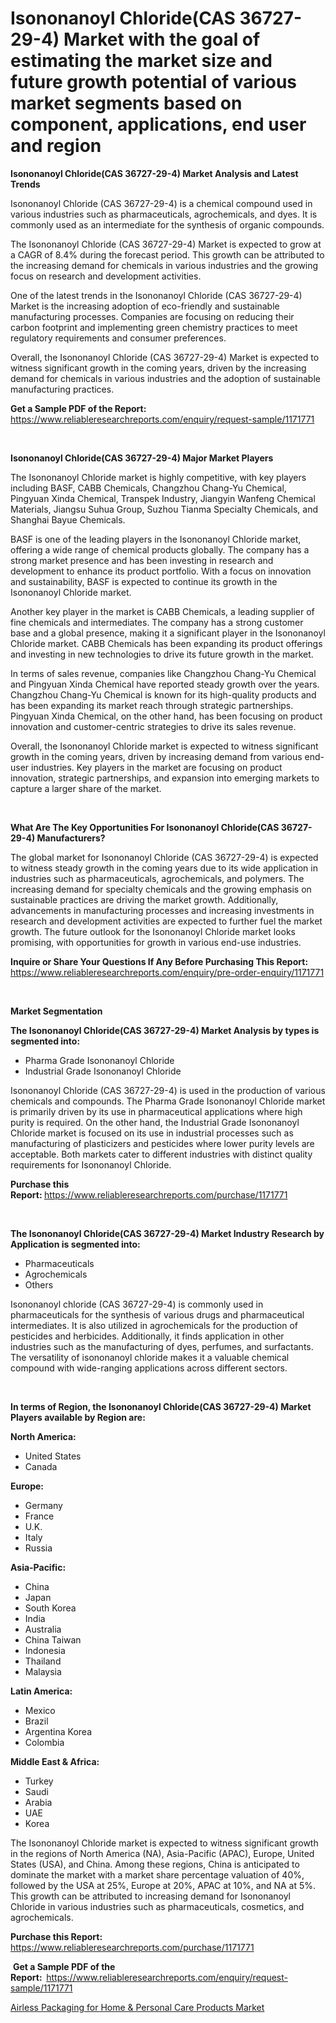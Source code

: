 <p><h1>Isononanoyl Chloride(CAS 36727-29-4) Market with the goal of estimating the market size and future growth potential of various market segments based on component, applications, end user and region</h1></p><p><strong>Isononanoyl Chloride(CAS 36727-29-4) Market Analysis and Latest Trends</strong></p>
<p><p>Isononanoyl Chloride (CAS 36727-29-4) is a chemical compound used in various industries such as pharmaceuticals, agrochemicals, and dyes. It is commonly used as an intermediate for the synthesis of organic compounds.</p><p>The Isononanoyl Chloride (CAS 36727-29-4) Market is expected to grow at a CAGR of 8.4% during the forecast period. This growth can be attributed to the increasing demand for chemicals in various industries and the growing focus on research and development activities.</p><p>One of the latest trends in the Isononanoyl Chloride (CAS 36727-29-4) Market is the increasing adoption of eco-friendly and sustainable manufacturing processes. Companies are focusing on reducing their carbon footprint and implementing green chemistry practices to meet regulatory requirements and consumer preferences.</p><p>Overall, the Isononanoyl Chloride (CAS 36727-29-4) Market is expected to witness significant growth in the coming years, driven by the increasing demand for chemicals in various industries and the adoption of sustainable manufacturing practices.</p></p>
<p><strong>Get a Sample PDF of the Report:&nbsp;</strong> <a href="https://www.reliableresearchreports.com/enquiry/request-sample/1171771">https://www.reliableresearchreports.com/enquiry/request-sample/1171771</a></p>
<p>&nbsp;</p>
<p><strong>Isononanoyl Chloride(CAS 36727-29-4) Major Market Players</strong></p>
<p><p>The Isononanoyl Chloride market is highly competitive, with key players including BASF, CABB Chemicals, Changzhou Chang-Yu Chemical, Pingyuan Xinda Chemical, Transpek Industry, Jiangyin Wanfeng Chemical Materials, Jiangsu Suhua Group, Suzhou Tianma Specialty Chemicals, and Shanghai Bayue Chemicals.</p><p>BASF is one of the leading players in the Isononanoyl Chloride market, offering a wide range of chemical products globally. The company has a strong market presence and has been investing in research and development to enhance its product portfolio. With a focus on innovation and sustainability, BASF is expected to continue its growth in the Isononanoyl Chloride market.</p><p>Another key player in the market is CABB Chemicals, a leading supplier of fine chemicals and intermediates. The company has a strong customer base and a global presence, making it a significant player in the Isononanoyl Chloride market. CABB Chemicals has been expanding its product offerings and investing in new technologies to drive its future growth in the market.</p><p>In terms of sales revenue, companies like Changzhou Chang-Yu Chemical and Pingyuan Xinda Chemical have reported steady growth over the years. Changzhou Chang-Yu Chemical is known for its high-quality products and has been expanding its market reach through strategic partnerships. Pingyuan Xinda Chemical, on the other hand, has been focusing on product innovation and customer-centric strategies to drive its sales revenue.</p><p>Overall, the Isononanoyl Chloride market is expected to witness significant growth in the coming years, driven by increasing demand from various end-user industries. Key players in the market are focusing on product innovation, strategic partnerships, and expansion into emerging markets to capture a larger share of the market.</p></p>
<p>&nbsp;</p>
<p><strong>What Are The Key Opportunities For Isononanoyl Chloride(CAS 36727-29-4) Manufacturers?</strong></p>
<p><p>The global market for Isononanoyl Chloride (CAS 36727-29-4) is expected to witness steady growth in the coming years due to its wide application in industries such as pharmaceuticals, agrochemicals, and polymers. The increasing demand for specialty chemicals and the growing emphasis on sustainable practices are driving the market growth. Additionally, advancements in manufacturing processes and increasing investments in research and development activities are expected to further fuel the market growth. The future outlook for the Isononanoyl Chloride market looks promising, with opportunities for growth in various end-use industries.</p></p>
<p><strong>Inquire or Share Your Questions If Any Before Purchasing This Report:</strong> <a href="https://www.reliableresearchreports.com/enquiry/pre-order-enquiry/1171771">https://www.reliableresearchreports.com/enquiry/pre-order-enquiry/1171771</a></p>
<p>&nbsp;</p>
<p><strong>Market Segmentation</strong></p>
<p><strong>The Isononanoyl Chloride(CAS 36727-29-4) Market Analysis by types is segmented into:</strong></p>
<p><ul><li>Pharma Grade Isononanoyl Chloride</li><li>Industrial Grade Isononanoyl Chloride</li></ul></p>
<p><p>Isononanoyl Chloride (CAS 36727-29-4) is used in the production of various chemicals and compounds. The Pharma Grade Isononanoyl Chloride market is primarily driven by its use in pharmaceutical applications where high purity is required. On the other hand, the Industrial Grade Isononanoyl Chloride market is focused on its use in industrial processes such as manufacturing of plasticizers and pesticides where lower purity levels are acceptable. Both markets cater to different industries with distinct quality requirements for Isononanoyl Chloride.</p></p>
<p><strong>Purchase this Report:&nbsp;</strong><a href="https://www.reliableresearchreports.com/purchase/1171771">https://www.reliableresearchreports.com/purchase/1171771</a></p>
<p>&nbsp;</p>
<p><strong>The Isononanoyl Chloride(CAS 36727-29-4) Market Industry Research by Application is segmented into:</strong></p>
<p><ul><li>Pharmaceuticals</li><li>Agrochemicals</li><li>Others</li></ul></p>
<p><p>Isononanoyl chloride (CAS 36727-29-4) is commonly used in pharmaceuticals for the synthesis of various drugs and pharmaceutical intermediates. It is also utilized in agrochemicals for the production of pesticides and herbicides. Additionally, it finds application in other industries such as the manufacturing of dyes, perfumes, and surfactants. The versatility of isononanoyl chloride makes it a valuable chemical compound with wide-ranging applications across different sectors.</p></p>
<p>&nbsp;</p>
<p><strong>In terms of Region, the Isononanoyl Chloride(CAS 36727-29-4) Market Players available by Region are:</strong></p>
<p>
    <p> <strong> North America: </strong>
        <ul>
            <li>United States</li>
            <li>Canada</li>
        </ul>
        </p> 
    <p> <strong> Europe: </strong>
        <ul>
            <li>Germany</li>
            <li>France</li>
            <li>U.K.</li>
            <li>Italy</li>
            <li>Russia</li>
        </ul>
        </p> 
    <p> <strong> Asia-Pacific: </strong>
        <ul>
            <li>China</li>
            <li>Japan</li>
            <li>South Korea</li>
            <li>India</li>
            <li>Australia</li>
            <li>China Taiwan</li>
            <li>Indonesia</li>
            <li>Thailand</li>
            <li>Malaysia</li>
        </ul>
        </p> 
    <p> <strong> Latin America: </strong>
        <ul>
            <li>Mexico</li>
            <li>Brazil</li>
            <li>Argentina Korea</li>
            <li>Colombia</li>
        </ul>
        </p> 
    <p> <strong> Middle East & Africa: </strong>
        <ul>
            <li>Turkey</li>
            <li>Saudi</li>
            <li>Arabia</li>
            <li>UAE</li>
            <li>Korea</li>
        </ul>
    </p>
    </p>
<p><p>The Isononanoyl Chloride market is expected to witness significant growth in the regions of North America (NA), Asia-Pacific (APAC), Europe, United States (USA), and China. Among these regions, China is anticipated to dominate the market with a market share percentage valuation of 40%, followed by the USA at 25%, Europe at 20%, APAC at 10%, and NA at 5%. This growth can be attributed to increasing demand for Isononanoyl Chloride in various industries such as pharmaceuticals, cosmetics, and agrochemicals.</p></p>
<p><strong>Purchase this Report: </strong><a href="https://www.reliableresearchreports.com/purchase/1171771">https://www.reliableresearchreports.com/purchase/1171771</a></p>
<p>&nbsp;<strong>Get a Sample PDF of the Report:&nbsp;&nbsp;</strong><a href="https://www.reliableresearchreports.com/enquiry/request-sample/1171771">https://www.reliableresearchreports.com/enquiry/request-sample/1171771</a></p>
<p><strong></strong></p>
<p><p><a href="https://fearless-okapi-6c8.notion.site/Airless-Packaging-for-Home-Personal-Care-Products-Market-Research-Report-Provides-Critical-Insight-22cb6e9dd82144389e76627ecb99befb">Airless Packaging for Home & Personal Care Products Market</a></p></p>